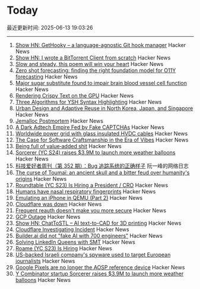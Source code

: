 # Today

最近更新时间: 2025-06-13 19:03:26

--- 
1. [Show HN: GetHooky – a language-agnostic Git hook manager](https://ezpieco.github.io/GetHooky/) Hacker News
2. [Show HN: I wrote a BitTorrent Client from scratch](https://github.com/piyushgupta53/go-torrent-client) Hacker News
3. [Slow and steady, this poem will win your heart](https://www.nytimes.com/interactive/2025/06/12/books/kay-ryan-turtle-poem.html) Hacker News
4. [Zero shot forecasting: finding the right foundation model for O11Y forecasting](https://www.parseable.com/blog/zero-shot-forecasting) Hacker News
5. [Major sugar substitute found to impair brain blood vessel cell function](https://medicalxpress.com/news/2025-06-major-sugar-substitute-impair-brain.html) Hacker News
6. [Rendering Crispy Text on the GPU](https://osor.io/text) Hacker News
7. [Three Algorithms for YSH Syntax Highlighting](https://github.com/oils-for-unix/oils.vim/blob/main/doc/algorithms.md) Hacker News
8. [Urban Design and Adaptive Reuse in North Korea, Japan, and Singapore](https://www.governance.fyi/p/adaptive-reuse-across-asia-singapores) Hacker News
9. [Jemalloc Postmortem](https://jasone.github.io/2025/06/12/jemalloc-postmortem/) Hacker News
10. [A Dark Adtech Empire Fed by Fake CAPTCHAs](https://krebsonsecurity.com/2025/06/inside-a-dark-adtech-empire-fed-by-fake-captchas/) Hacker News
11. [Worldwide power grid with glass insulated HVDC cables](https://omattos.com/2025/06/12/glass-hvdc-cables.html) Hacker News
12. [The Case for Software Craftsmanship in the Era of Vibes](https://zed.dev/blog/software-craftsmanship-in-the-era-of-vibes) Hacker News
13. [Being full of value‑added shit](https://feld.com/archives/2025/06/being-full-of-value%e2%80%91added-shit/) Hacker News
14. [Sorcerer (YC S24) raises $3.9M to launch more weather balloons](https://www.axios.com/pro/climate-deals/2025/06/12/sorcerer-seed-weather-balloons) Hacker News
15. [科技爱好者周刊（第 352 期）：Bug 追踪系统的正确样子](http://www.ruanyifeng.com/blog/2025/06/weekly-issue-352.html) 阮一峰的网络日志
16. [The curse of Toumaï: an ancient skull and a bitter feud over humanity's origins](https://www.theguardian.com/science/2025/may/27/the-curse-of-toumai-ancient-skull-disputed-femur-feud-humanity-origins) Hacker News
17. [Roundtable (YC S23) Is Hiring a President / CRO](https://www.ycombinator.com/companies/roundtable/jobs/wmPTI9F-president-cro-founding) Hacker News
18. [Humans have nasal respiratory fingerprints](https://www.cell.com/current-biology/fulltext/S0960-9822(25)00583-4) Hacker News
19. [Emulating an iPhone in QEMU (Part 2)](https://eshard.com/posts/emulating-ios-14-with-qemu-part2) Hacker News
20. [Cloudflare was down](https://www.cloudflarestatus.com/incidents/25r9t0vz99rp) Hacker News
21. [Frequent reauth doesn't make you more secure](https://tailscale.com/blog/frequent-reath-security) Hacker News
22. [GCP Outage](https://status.cloud.google.com/) Hacker News
23. [Show HN: ChatToSTL – AI text-to-CAD for 3D printing](https://huggingface.co/spaces/flowfulai/ChatToSTL) Hacker News
24. [Cloudflare Investigating Incident](https://www.cloudflarestatus.com/incidents/25r9t0vz99rp) Hacker News
25. [Builder.ai did not "fake AI with 700 engineers"](https://newsletter.pragmaticengineer.com/p/the-pulse-137) Hacker News
26. [Solving LinkedIn Queens with SMT](https://buttondown.com/hillelwayne/archive/solving-linkedin-queens-with-smt/) Hacker News
27. [Roame (YC S23) Is Hiring](https://www.ycombinator.com/companies/roame/jobs/9QhTM31-founding-product-ai-engineer) Hacker News
28. [US-backed Israeli company's spyware used to target European journalists](https://apnews.com/article/spyware-italy-paragon-meloni-pegasus-f36dd32106f44398ee24001317ccf2bb) Hacker News
29. [Google Pixels are no longer the AOSP reference device](https://9to5google.com/2025/06/12/android-open-source-project-pixel-change/) Hacker News
30. [Y Combinator startup Sorcerer raises $3.9M to launch more weather balloons](https://www.axios.com/pro/climate-deals/2025/06/12/sorcerer-seed-weather-balloons) Hacker News
